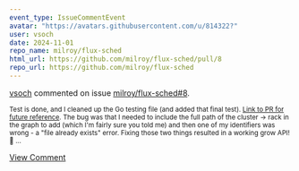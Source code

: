 ```yaml
---
event_type: IssueCommentEvent
avatar: "https://avatars.githubusercontent.com/u/814322?"
user: vsoch
date: 2024-11-01
repo_name: milroy/flux-sched
html_url: https://github.com/milroy/flux-sched/pull/8
repo_url: https://github.com/milroy/flux-sched
---
```


<a href='https://github.com/vsoch' target='_blank'>vsoch</a> commented on issue <a href='https://github.com/milroy/flux-sched/pull/8' target='_blank'>milroy/flux-sched#8</a>.

<small>Test is done, and I cleaned up the Go testing file (and added that final test). [Link to PR for future reference](https://github.com/flux-framework/fluxion-go/pull/12/files). The bug was that I needed to include the full path of the cluster -> rack in the graph to add (which I'm fairly sure you told me) and then one of my identifiers was wrong - a "file already exists" error. Fixing those two things resulted in a working grow API! :hamburger: ...</small>

<a href='https://github.com/milroy/flux-sched/pull/8' target='_blank'>View Comment</a>